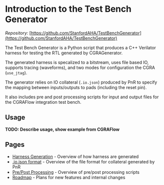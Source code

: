 # Introduction to the Test Bench Generator

*Repository:* [https://github.com/StanfordAHA/TestBenchGenerator](https://github.com/StanfordAHA/TestBenchGenerator)

The Test Bench Generator is a Python script that produces a C++ Verilator
harness for testing the RTL generated by CGRAGenerator.

The generated harness is specalized to a bitstream, uses file based IO,
supports tracing (waveforms), and two modes for configuration the CGRA
(`use_jtag`).

The generator relies on IO collateral (`.io.json`) produced by PnR to specify
the mapping between inputs/outputs to pads (including the reset pin).

It also includes pre and post processing scripts for input and output files
for the CGRAFlow integration test bench.

## Usage
**TODO: Describe usage, show example from CGRAFlow**

## Pages
* [Harness Generation](tbg/harness_generation.md) - Overview of how harness
  are generated
* [.io.json format](tbg/io-json.md) - Overview of the file format for
  collateral generated by PnR
* [Pre/Post Processing](tbg/pre_post_processing.md) - Overview of pre/post processing scripts
* [Roadmap](tbg/roadmap.md) - Plans for new features and internal changes
